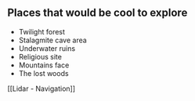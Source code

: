 ## Places that would be cool to explore

- Twilight forest
- Stalagmite cave area
- Underwater ruins
- Religious site
- Mountains face
- The lost woods

[[Lidar - Navigation]]